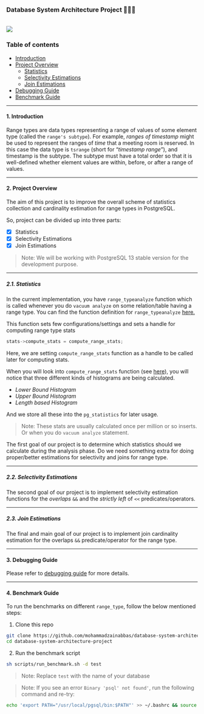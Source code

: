### Database System Architecture Project 👨🏻‍💻

</br>

<div>
  <a href="https://open.vscode.dev/mohammadzainabbas/database-system-architecture-project" target="_blank" style="cursor: pointer;"> 
    <img src="https://open.vscode.dev/badges/open-in-vscode.svg" style="cursor: pointer;"/>
  </a>
</div>

### Table of contents

- [Introduction](#introduction)
- [Project Overview](#project-overview)
  * [Statistics](#statistics)
  * [Selectivity Estimations](#selectivity-estimations)
  * [Join Estimations](#join-estimations)
- [Debugging Guide](#debugging-guide)
- [Benchmark Guide](#benchmark-guide)

---

<a id="introduction" />

#### 1. Introduction

Range types are data types representing a range of values of some element type (called the `range's subtype`). For example, _ranges of timestamp_ might be used to represent the ranges of _time_ that a meeting room is reserved. In this case the data type is `tsrange` (short for “_timestamp range_”), and timestamp is the subtype. The subtype must have a total order so that it is well-defined whether element values are within, before, or after a range of values.

---

<a id="project-overview" />

#### 2. Project Overview

The aim of this project is to improve the overall scheme of statistics collection and cardinality estimation for range types in PostgreSQL.

So, project can be divided up into three parts:

- [x] Statistics
- [x] Selectivity Estimations
- [x] Join Estimations

> Note: We will be working with PostgreSQL 13 stable version for the development purpose.

---

<a id="statistics" />

##### 2.1. Statistics

In the current implementation, you have `range_typeanalyze` function which is called whenever you do `vacuum analyze` on some relation/table having a range type. You can find the function definition for `range_typeanalyze` [here.](https://github.com/postgres/postgres/blob/f76fd05bae047103cb36ef5fb82137c8995142c1/src/backend/utils/adt/rangetypes_typanalyze.c?_pjax=%23js-repo-pjax-container%2C%20div%5Bitemtype%3D%22http%3A%2F%2Fschema.org%2FSoftwareSourceCode%22%5D%20main%2C%20%5Bdata-pjax-container%5D#L43)


This function sets few configurations/settings and sets a handle for computing range type stats

```cpp
stats->compute_stats = compute_range_stats;
```

Here, we are setting `compute_range_stats` function as a handle to be called later for computing stats.

When you will look into `compute_range_stats` function (see [here](https://github.com/postgres/postgres/blob/f76fd05bae047103cb36ef5fb82137c8995142c1/src/backend/utils/adt/rangetypes_typanalyze.c?_pjax=%23js-repo-pjax-container%2C%20div%5Bitemtype%3D%22http%3A%2F%2Fschema.org%2FSoftwareSourceCode%22%5D%20main%2C%20%5Bdata-pjax-container%5D#L97)), you will notice that three different kinds of histograms are being calculated.

- _Lower Bound Histogram_
- _Upper Bound Histogram_
- _Length based Histogram_

And we store all these into the `pg_statistics` for later usage.

> Note: These stats are usually calculated once per million or so inserts. Or when you do `vacuum analyze` statement.

The first goal of our project is to determine which statistics should we calculate during the analysis phase. Do we need something extra for doing proper/better estimations for selectivity and joins for range type. 

---

<a id="selectivity-estimations" />

##### 2.2. Selectivity Estimations

The second goal of our project is to implement selectivity estimation functions for the _overlaps_ `&&` and the _strictly left_ of `<<` predicates/operators.

---

<a id="join-estimations" />

##### 2.3. Join Estimations

The final and main goal of our project is to implement join cardinality estimation for the overlaps `&&` predicate/operator for the range type.

---

<a id="debugging-guide" />

#### 3. Debugging Guide

Please refer to [debugging guide](https://github.com/mohammadzainabbas/database-system-architecture-project/blob/main/docs/DEBUG.md) for more details.

---

<a id="benchmark-guide" />

#### 4. Benchmark Guide

To run the benchmarks on different `range_type`, follow the below mentioned steps:

1. Clone this repo

```bash
git clone https://github.com/mohammadzainabbas/database-system-architecture-project.git
cd database-system-architecture-project
```

2. Run the benchmark script
```bash
sh scripts/run_benchmark.sh -d test
```

> Note: Replace `test` with the name of your database

> Note: If you see an error `Binary 'psql' not found'`, run the following command and re-try:

```bash
echo 'export PATH="/usr/local/pgsql/bin:$PATH"' >> ~/.bashrc && source ~/.bashrc
```
